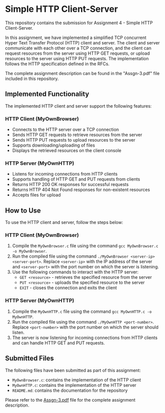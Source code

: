 # Simple HTTP Client-Server

This repository contains the submission for Assignment 4 - Simple HTTP Client-Server.

In this assignment, we have implemented a simplified TCP concurrent Hyper Text Transfer Protocol (HTTP) client and server. The client and server communicate with each other over a TCP connection, and the client can request resources from the server using HTTP GET requests, or upload resources to the server using HTTP PUT requests. The implementation follows the HTTP specification defined in the RFCs.

The complete assignment description can be found in the "Assgn-3.pdf" file included in this repository.

## Implemented Functionality

The implemented HTTP client and server support the following features:

### HTTP Client (MyOwnBrowser)

- Connects to the HTTP server over a TCP connection
- Sends HTTP GET requests to retrieve resources from the server
- Sends HTTP PUT requests to upload resources to the server
- Supports downloading/uploading of files
- Displays the retrieved resources on the client console

### HTTP Server (MyOwnHTTP)

- Listens for incoming connections from HTTP clients
- Supports handling of HTTP GET and PUT requests from clients
- Returns HTTP 200 OK responses for successful requests
- Returns HTTP 404 Not Found responses for non-existent resources
- Accepts files for upload

## How to Use

To use the HTTP client and server, follow the steps below:

### HTTP Client (MyOwnBrowser)

1. Compile the `MyOwnBrowser.c` file using the command `gcc MyOwnBrowser.c -o MyOwnBrowser`.
2. Run the compiled file using the command `./MyOwnBrowser <server-ip> <server-port>`.
   Replace `<server-ip>` with the IP address of the server and `<server-port>` with the port number on which the server is listening.
3. Use the following commands to interact with the HTTP server:
   - `GET <resource>` - retrieves the specified resource from the server
   - `PUT <resource>` - uploads the specified resource to the server
   - `EXIT` - closes the connection and exits the client

### HTTP Server (MyOwnHTTP)

1. Compile the `MyOwnHTTP.c` file using the command `gcc MyOwnHTTP.c -o MyOwnHTTP`.
2. Run the compiled file using the command `./MyOwnHTTP <port-number>`.
   Replace `<port-number>` with the port number on which the server should listen.
3. The server is now listening for incoming connections from HTTP clients and can handle HTTP GET and PUT requests.

## Submitted Files

The following files have been submitted as part of this assignment:

- `MyOwnBrowser.c`: contains the implementation of the HTTP client
- `MyOwnHTTP.c`: contains the implementation of the HTTP server
- `README.md`: contains the documentation for the repository

Please refer to the [Assgn-3.pdf](Assgn-3.pdf) file for the complete assignment description.